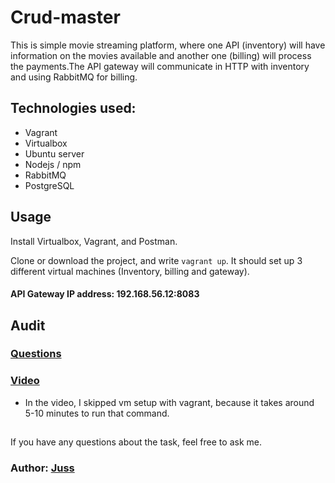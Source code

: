 # Crud-master

 This is simple movie streaming platform, where one API (inventory) will have information on the movies available and another one (billing) will process the payments.The API gateway will communicate in HTTP with inventory and using RabbitMQ for billing.

## Technologies used:
- Vagrant
- Virtualbox
- Ubuntu server
- Nodejs / npm
- RabbitMQ
- PostgreSQL

## Usage
Install Virtualbox, Vagrant, and Postman.

Clone or download the project, and write `vagrant up`. It should set up 3 different virtual machines (Inventory, billing and gateway).

#### API Gateway IP address: 192.168.56.12:8083

## Audit
### [Questions](https://github.com/01-edu/public/tree/master/subjects/devops/crud-master/audit)  

### [Video](https://youtu.be/cGk-uWAe7fs)

- In the video, I skipped vm setup with vagrant, because it takes around 5-10 minutes to run that command.

## 
If you have any questions about the task, feel free to ask me. 

### Author: [Juss](https://01.kood.tech/git/juss)